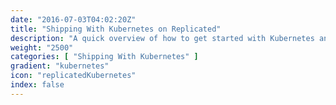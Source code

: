 ```yaml
---
date: "2016-07-03T04:02:20Z"
title: "Shipping With Kubernetes on Replicated"
description: "A quick overview of how to get started with Kubernetes and Replicated."
weight: "2500"
categories: [ "Shipping With Kubernetes" ]
gradient: "kubernetes"
icon: "replicatedKubernetes"
index: false
---
```


